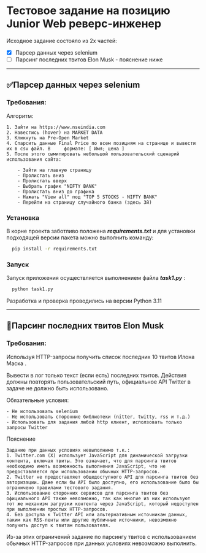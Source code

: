 
# Тестовое задание на позицию Junior Web реверс-инженер

Исходное задание состояло из 2х частей:

- [x]  Парсер данных через selenium
- [ ]  Парсинг последних твитов Elon Musk - пояснение ниже
 ---

## ✅Парсер данных через selenium

### Требования:

Алгоритм:

    1. Зайти на https://www.nseindia.com
    2. Навестись (hover) на MARKET DATA
    3. Кликнуть на Pre-Open Market
    4. Спарсить данные Final Price по всем позициям на странице и вывести их в csv файл. В     формате: [ Имя; цена ]
    5. После этого сымитировать небольшой пользовательский сценарий использования сайта:

        - Зайти на главную страницу
        - Пролистать вниз
        - Пролистать вверх
        - Выбрать график "NIFTY BANK"
        - Пролистать вниз до графика
        - Нажать "View all" под "TOP 5 STOCKS - NIFTY BANK"
        - Перейти на страницу случайного банка (здесь 3й) 
### Установка

В корне проекта заботливо положена __*requirements.txt*__ и для установки подходящей версии пакета можно выполнить команду:

```bash
  pip install -r requirements.txt
```

### Запуск

Запуск приложения осуществляется выполнением файла __*task1.py*__ :

```bash
  python task1.py
```

Разработка и проверка проводились на версии Python 3.11

---

## 🚩Парсинг последних твитов Elon Musk

### Требования:

Используя HTTP-запросы получить список последних 10 твитов Илона Маска .

Вывести в лог только текст (если есть) последних твитов. Действия должны повторять
пользовательский путь, официальное API Twitter в задаче не должно быть использовано.

Обязательные условия:

    - Не использовать selenium
    - Не использовать сторонние библиотеки (nitter, twitty, rss и т.д.)
    - Использовать для задания любой http клиент, исползовать только запросы Twitter

Пояснение

    Задание при данных условиях невыполнимо т.к.:
    1. Twitter.com (X) использует JavaScript для динамической загрузки контента, включая твиты. Это означает, что для парсинга твитов необходимо иметь возможность выполнения JavaScript, что не предоставляется при использовании обычных HTTP-запросов.
    2. Twitter не предоставляет общедоступного API для парсинга твитов без авторизации. Даже если бы API было доступно, его использование было бы ограничено правилами тестового задания.
    3. Использование сторонних сервисов для парсинга твитов без официального API также невозможно, так как многие из них используют тот же механизм загрузки контента через JavaScript, который недоступен при выполнении простых HTTP-запросов.
    4. Без доступа к Twitter API или альтернативным источникам данных, таким как RSS-ленты или другие публичные источники, невозможно получить доступ к твитам пользователя.

Из-за этих ограничений задание по парсингу твитов с использованием обычных HTTP-запросов при данных условиях невозможно выполнить.

